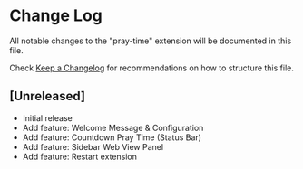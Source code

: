 # Change Log

All notable changes to the "pray-time" extension will be documented in this file.

Check [Keep a Changelog](http://keepachangelog.com/) for recommendations on how to structure this file.

## [Unreleased]

- Initial release
- Add feature: Welcome Message & Configuration
- Add feature: Countdown Pray Time (Status Bar)
- Add feature: Sidebar Web View Panel
- Add feature: Restart extension